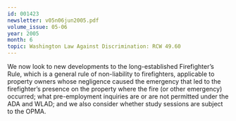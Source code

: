 ```yaml
---
id: 001423
newsletter: v05n06jun2005.pdf
volume_issue: 05-06
year: 2005
month: 6
topic: Washington Law Against Discrimination: RCW 49.60
---
```


We now look to new developments to the long-established Firefighter’s Rule, which is a general rule of non-liability to firefighters, applicable to property owners whose negligence caused the emergency that led to the firefighter’s presence on the property where the fire (or other emergency) occurred; what pre-employment inquiries are or are not permitted under the ADA and WLAD; and we also consider whether study sessions are subject to the OPMA.